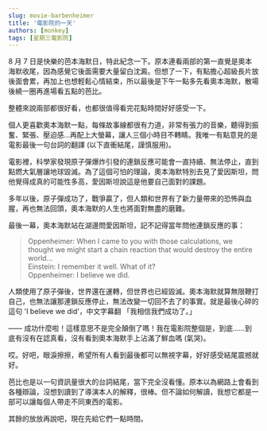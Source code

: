 ```yaml
---
slug: movie-barbenheimer
title: '電影院的一天'
authors: [monkey]
tags: [星期三電影院]
---
```


8 月 7 日是快樂的芭本海默日，特此紀念一下。<!-- truncate -->原本連看兩部的第一直覺是奧本海默收尾，因為感覺它後面需要大量留白沈澱。但想了一下，有點擔心超級長片放後面會累，再加上也想輕鬆心情結束，所以最後是下午一點多先看奧本海默，散場後繞一圈再進場看五點的芭比。

整體來說兩部都很好看，也都很值得看完花點時間好好感受一下。

個人更喜歡奧本海默一點，每條故事線都很有力道，非常有張力的音樂，聽得到振奮、緊張、壓迫感...再配上大螢幕，讓人三個小時目不轉睛。我唯一有點意見的是電影最後一句台詞的翻譯 (以下直衝結尾，謹慎服用)。

電影裡，科學家發現原子彈爆炸引發的連鎖反應可能會一直持續、無法停止，直到點燃大氣層讓地球毀滅。為了這個可怕的理論，奧本海默特別去見了愛因斯坦，問他覺得成真的可能性多高，愛因斯坦說這是他要自己面對的課題。

多年以後，原子彈成功了，戰爭贏了，但人類和世界有了新力量帶來的恐怖與血腥，再也無法回頭，奧本海默的人生也將面對無盡的磨難。

最後一幕，奧本海默站在湖邊問愛因斯坦，記不記得當年問他連鎖反應的事：

> Oppenheimer: When I came to you with those calculations, we thought we might start a chain reaction that would destroy the entire world...<br/>
Einstein: I remember it well. What of it?<br/>
Oppenheimer: I believe we did.<br/>

人類使用了原子彈後，世界還在運轉，但世界也已經毀滅。奧本海默就算無限鞭打自己，也無法讓那連鎖反應停止，無法改變一切回不去了的事實。就是最後心碎的這句 'I believe we did'，中文字幕翻 「我相信我們成功了。」

—— 成功什麼啦！這樣意思不是完全顛倒了嗎！我在電影院整個是，到底......到底有沒有在認真看，沒有看到奧本海默手上沾滿了鮮血嗎 (氣哭)。

哎。好吧，眼淚擦擦，希望所有人看到最後都可以無視字幕，好好感受結尾震撼就好。

芭比也是以一句資訊量很大的台詞結尾，當下完全沒看懂。原本以為網路上會看到各種辯論，沒想到讀到了導演本人的解釋，很棒。但不論如何解讀，我想它都是一部可以讓每個人帶走不同東西的電影。

其餘的放放再說吧，現在先給它們一點時間。